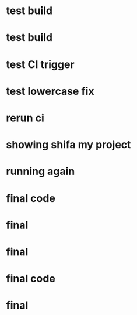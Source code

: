 # test build
# test build
# test CI trigger
# test lowercase fix
# rerun ci
# showing shifa my project
# running again
# final code
# final
# final
# final code
# final
